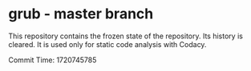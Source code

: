 # grub - master branch

This repository contains the frozen state of the repository.
Its history is cleared. It is used only for static code
analysis with Codacy.

Commit Time: 1720745785